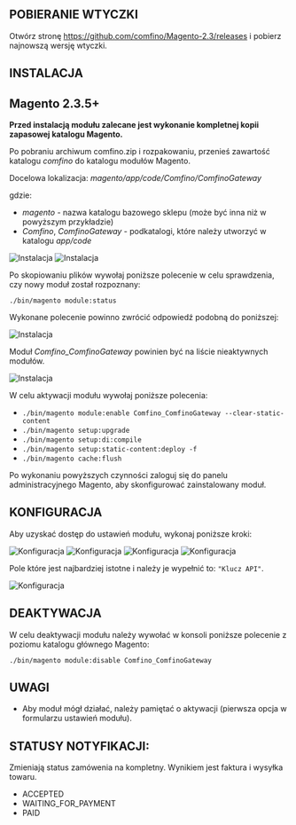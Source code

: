 ## POBIERANIE WTYCZKI

Otwórz stronę https://github.com/comfino/Magento-2.3/releases i pobierz najnowszą wersję wtyczki.

## INSTALACJA

Magento 2.3.5+
-------

**Przed instalacją modułu zalecane jest wykonanie kompletnej kopii zapasowej katalogu Magento.**

Po pobraniu archiwum comfino.zip i rozpakowaniu, przenieś zawartość katalogu *comfino* do katalogu modułów Magento.

Docelowa lokalizacja: *magento/app/code/Comfino/ComfinoGateway*

gdzie:

* *magento* - nazwa katalogu bazowego sklepu (może być inna niż w powyższym przykładzie)
* *Comfino*, *ComfinoGateway* - podkatalogi, które należy utworzyć w katalogu *app/code*

![Instalacja](images/dir_structure1.png "Instalacja")
![Instalacja](images/dir_structure2.png "Instalacja")

Po skopiowaniu plików wywołaj poniższe polecenie w celu sprawdzenia, czy nowy moduł został rozpoznany:

`./bin/magento module:status`

Wykonane polecenie powinno zwrócić odpowiedź podobną do poniższej:

![Instalacja](images/magento_console1.png "Instalacja")

Moduł *Comfino_ComfinoGateway* powinien być na liście nieaktywnych modułów.

![Instalacja](images/magento_console2.png "Instalacja")

W celu aktywacji modułu wywołaj poniższe polecenia:

* `./bin/magento module:enable Comfino_ComfinoGateway --clear-static-content`
* `./bin/magento setup:upgrade`
* `./bin/magento setup:di:compile`
* `./bin/magento setup:static-content:deploy -f`
* `./bin/magento cache:flush`

Po wykonaniu powyższych czynności zaloguj się do panelu administracyjnego Magento, aby skonfigurować zainstalowany moduł.

## KONFIGURACJA

Aby uzyskać dostęp do ustawień modułu, wykonaj poniższe kroki:

![Konfiguracja](images/pl/menu1.png "Konfiguracja")
![Konfiguracja](images/pl/menu2.png "Konfiguracja")
![Konfiguracja](images/pl/menu3.png "Konfiguracja")
![Konfiguracja](images/pl/menu4.png "Konfiguracja")

Pole które jest najbardziej istotne i należy je wypełnić to: `"Klucz API"`.

![Konfiguracja](images/pl/mod_config.png "Konfiguracja")

## DEAKTYWACJA

W celu deaktywacji modułu należy wywołać w konsoli poniższe polecenie z poziomu katalogu głównego Magento:

`./bin/magento module:disable Comfino_ComfinoGateway`

## UWAGI

* Aby moduł mógł działać, należy pamiętać o aktywacji (pierwsza opcja w formularzu ustawień modułu).

## STATUSY NOTYFIKACJI:

Zmieniają status zamówenia na kompletny. Wynikiem jest faktura i wysyłka towaru.

* ACCEPTED
* WAITING_FOR_PAYMENT
* PAID
